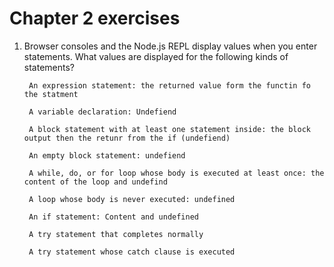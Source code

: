 # Chapter 2 exercises

1. Browser consoles and the Node.js REPL display values when you enter statements. What values are displayed for the following kinds of statements?

        An expression statement: the returned value form the functin fo the statment

        A variable declaration: Undefiend

        A block statement with at least one statement inside: the block output then the retunr from the if (undefiend)

        An empty block statement: undefiend

        A while, do, or for loop whose body is executed at least once: the content of the loop and undefind

        A loop whose body is never executed: undefined

        An if statement: Content and undefined

        A try statement that completes normally

        A try statement whose catch clause is executed


